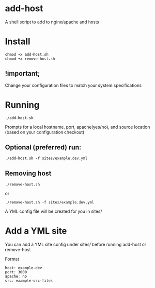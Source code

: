 add-host
========

A shell script to add to nginx/apache and hosts


# Install

    chmod +x add-host.sh
    chmod +x remove-host.sh

## !important;
Change your configuration files to match your system specifications


# Running

    ./add-host.sh

Prompts for a local hostname, port, apache(yes/no), and source location (based on your configuration checkout)

## Optional (preferred) run:

    ./add-host.sh -f sites/example.dev.yml

## Removing host

    ./remove-host.sh

or
    
    ./remove-host.sh -f sites/example.dev.yml

A YML config file will be created for you in sites/

# Add a YML site

You can add a YML site config under sites/ before running add-host or remove-host

Format

    host: example.dev
    port: 3000
    apache: no
    src: example-src-files
